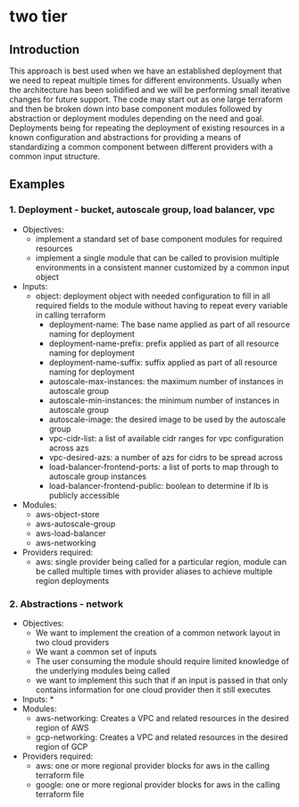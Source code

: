 # two tier
## Introduction
This approach is best used when we have an established deployment that we need to repeat multiple times for different environments. Usually when the architecture has been solidified and we will be performing small iterative changes for future support. The code may start out as one large terraform and then be broken down into base component modules followed by abstraction or deployment modules depending on the need and goal. Deployments being for repeating the deployment of existing resources in a known configuration and abstractions for providing a means of standardizing a common component between different providers with a common input structure.
## Examples
### 1. Deployment - bucket, autoscale group, load balancer, vpc
* Objectives:
    * implement a standard set of base component modules for required resources
    * implement a single module that can be called to provision multiple environments in a consistent manner customized by a common input object
* Inputs:
    * object: deployment object with needed configuration to fill in all required fields to the module without having to repeat every variable in calling terraform
        * deployment-name: The base name applied as part of all resource naming for deployment
        * deployment-name-prefix: prefix applied as part of all resource naming for deployment
        * deployment-name-suffix: suffix applied as part of all resource naming for deployment
        * autoscale-max-instances: the maximum number of instances in autoscale group
        * autoscale-min-instances: the minimum number of instances in autoscale group
        * autoscale-image: the desired image to be used by the autoscale group
        * vpc-cidr-list: a list of available cidr ranges for vpc configuration across azs
        * vpc-desired-azs: a number of azs for cidrs to be spread across
        * load-balancer-frontend-ports: a list of ports to map through to autoscale group instances
        * load-balancer-frontend-public: boolean to determine if lb is publicly accessible
* Modules:
    * aws-object-store
    * aws-autoscale-group
    * aws-load-balancer
    * aws-networking
* Providers required:
    * aws: single provider being called for a particular region, module can be called multiple times with provider aliases to achieve multiple region deployments

### 2. Abstractions - network
* Objectives:
    * We want to implement the creation of a common network layout in two cloud providers
    * We want a common set of inputs
    * The user consuming the module should require limited knowledge of the underlying modules being called
    * we want to implement this such that if an input is passed in that only contains information for one cloud provider then it still executes
* Inputs:
    * 
* Modules:
    * aws-networking: Creates a VPC and related resources in the desired region of AWS
    * gcp-networking: Creates a VPC and related resources in the desired region of GCP
* Providers required:
    * aws: one or more regional provider blocks for aws in the calling terraform file
    * google: one or more regional provider blocks for aws in the calling terraform file